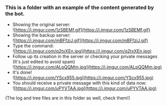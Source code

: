 ### This is a folder with an example of the content generated by the bot.

- Showing the original server:<br>![https://i.imgur.com/1zSBEMf.gif](https://i.imgur.com/1zSBEMf.gif)
- Showing the backup server:<br>![https://i.imgur.com/mBFfziJ.gif](https://i.imgur.com/mBFfziJ.gif)
- Type the command:<br>![https://i.imgur.com/q2txXEn.jpg](https://i.imgur.com/q2txXEn.jpg)
- Follow up its creation in the server or checking your private messages (It's just edited to avoid spam)<br>![https://i.imgur.com/ALpQQMm.jpg](https://i.imgur.com/ALpQQMm.jpg)
- It's done!<br>![https://i.imgur.com/YScx955.jpg](https://i.imgur.com/YScx955.jpg)
- You should receive a private message with this kind of data now:<br>![https://i.imgur.com/uPYVTAA.jpg](https://i.imgur.com/uPYVTAA.jpg)

(The log and tree files are in this folder as well, check them!)